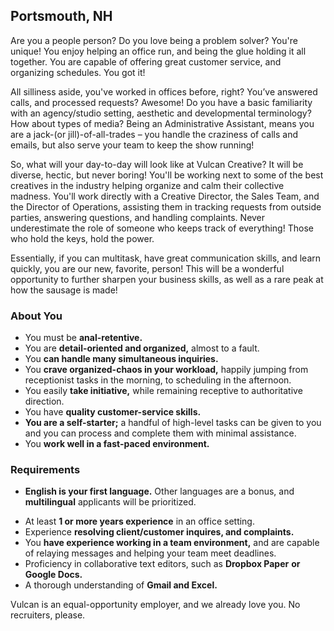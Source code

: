 ## Portsmouth, NH

Are you a people person? Do you love being a problem solver? You're
unique! You enjoy helping an office run, and being the glue holding it all
together. You are capable of offering great customer service, and
organizing schedules. You got it!

All silliness aside, you've worked in offices before, right? You’ve
answered calls, and processed requests? Awesome! Do you have a basic
familiarity with an agency/studio setting, aesthetic and developmental
terminology? How about types of media? Being an Administrative Assistant,
means you are a jack-(or jill)-of-all-trades – you handle the craziness
of calls and emails, but also serve your team to keep the show running!

So, what will your day-to-day will look like at Vulcan Creative? It will
be diverse, hectic, but never boring! You'll be working next to some of
the best creatives in the industry helping organize and calm their
collective madness. You'll work directly with a Creative Director, the
Sales Team, and the Director of Operations, assisting them in tracking
requests from outside parties, answering questions, and handling
complaints. Never underestimate the role of someone who keeps track of
everything! Those who hold the keys, hold the power.

Essentially, if you can multitask, have great communication skills, and
learn quickly, you are our new, favorite, person! This will be a wonderful
opportunity to further sharpen your business skills, as well as a rare
peak at how the sausage is made!

### About You

* You must be **anal-retentive.**
* You are **detail-oriented and organized,** almost to a fault.
* You **can handle many simultaneous inquiries.**
* You **crave organized-chaos in your workload,** happily jumping from
  receptionist tasks in the morning, to scheduling in the afternoon.
* You easily **take initiative,** while remaining receptive to
  authoritative direction.
* You have **quality customer-service skills.**
* **You are a self-starter;** a handful of high-level tasks can be given
  to you and you can process and complete them with minimal assistance.
* You **work well in a fast-paced environment.**

### Requirements

* **English is your first language.** Other languages are
  a bonus, and **multilingual** applicants will be prioritized.
- At least **1 or more years experience** in an office setting.
- Experience **resolving client/customer inquires, and complaints.**
- You **have experience working in a team environment,** and are capable
  of relaying messages and helping your team meet deadlines.
- Proficiency in collaborative text editors, such as **Dropbox Paper**
  **or Google Docs.**
- A thorough understanding of **Gmail and Excel.**

Vulcan is an equal-opportunity employer, and we already love you.
No recruiters, please.
